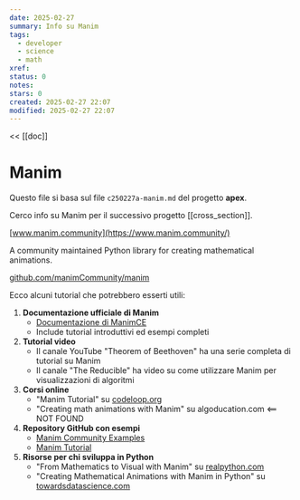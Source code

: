 ```yaml
---
date: 2025-02-27
summary: Info su Manim
tags:
  - developer
  - science
  - math
xref: 
status: 0
notes: 
stars: 0
created: 2025-02-27 22:07
modified: 2025-02-27 22:07
---
```

<< [[doc]]

# Manim

Questo file si basa sul file `c250227a-manim.md` del progetto **apex**.

Cerco info su Manim per il successivo progetto [[cross_section]].

[www.manim.community](https://www.manim.community/)

A community maintained Python library for creating mathematical animations.

[github.com/manimCommunity/manim](https://github.com/manimCommunity/manim)

Ecco alcuni tutorial che potrebbero esserti utili:

1. **Documentazione ufficiale di Manim**
    - [Documentazione di ManimCE](https://docs.manim.community/)
    - Include tutorial introduttivi ed esempi completi
2. **Tutorial video**
    - Il canale YouTube "Theorem of Beethoven" ha una serie completa di tutorial su Manim
    - Il canale "The Reducible" ha video su come utilizzare Manim per visualizzazioni di algoritmi
3. **Corsi online**
    - "Manim Tutorial" su [codeloop.org](https://codeloop.org/)
    - "Creating math animations with Manim" su algoducation.com <== NOT FOUND
4. **Repository GitHub con esempi**
    - [Manim Community Examples](https://github.com/ManimCommunity/manim/tree/main/example_scenes)
    - [Manim Tutorial](https://github.com/malhotra5/Manim-Tutorial)
5. **Risorse per chi sviluppa in Python**
    - "From Mathematics to Visual with Manim" su [realpython.com](https://realpython.com/)
    - "Creating Mathematical Animations with Manim in Python" su [towardsdatascience.com](https://towardsdatascience.com/)


